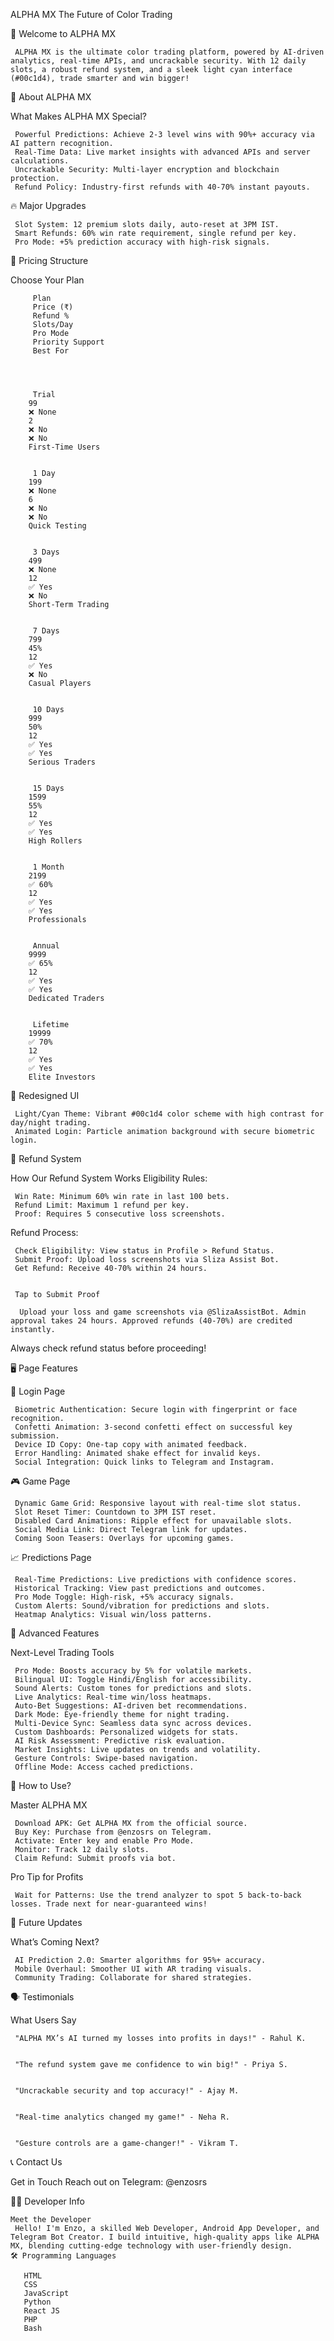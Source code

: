 
  


ALPHA MX
The Future of Color Trading


🚀 Welcome to ALPHA MX

  
     ALPHA MX is the ultimate color trading platform, powered by AI-driven analytics, real-time APIs, and uncrackable security. With 12 daily slots, a robust refund system, and a sleek light cyan interface (#00c1d4), trade smarter and win bigger!
  



🌟 About ALPHA MX

  What Makes ALPHA MX Special?
  
     Powerful Predictions: Achieve 2-3 level wins with 90%+ accuracy via AI pattern recognition.
     Real-Time Data: Live market insights with advanced APIs and server calculations.
     Uncrackable Security: Multi-layer encryption and blockchain protection.
     Refund Policy: Industry-first refunds with 40-70% instant payouts.
  



🔥 Major Upgrades

  
     Slot System: 12 premium slots daily, auto-reset at 3PM IST.
     Smart Refunds: 60% win rate requirement, single refund per key.
     Pro Mode: +5% prediction accuracy with high-risk signals.
  



💸 Pricing Structure

  Choose Your Plan
  
    
      
         Plan
         Price (₹)
         Refund %
         Slots/Day
         Pro Mode
         Priority Support
         Best For
      
    
    
      
         Trial
        99
        ❌ None
        2
        ❌ No
        ❌ No
        First-Time Users
      
      
         1 Day
        199
        ❌ None
        6
        ❌ No
        ❌ No
        Quick Testing
      
      
         3 Days
        499
        ❌ None
        12
        ✅ Yes
        ❌ No
        Short-Term Trading
      
      
         7 Days
        799
        45%
        12
        ✅ Yes
        ❌ No
        Casual Players
      
      
         10 Days
        999
        50%
        12
        ✅ Yes
        ✅ Yes
        Serious Traders
      
      
         15 Days
        1599
        55%
        12
        ✅ Yes
        ✅ Yes
        High Rollers
      
      
         1 Month
        2199
        ✅ 60%
        12
        ✅ Yes
        ✅ Yes
        Professionals
      
      
         Annual
        9999
        ✅ 65%
        12
        ✅ Yes
        ✅ Yes
        Dedicated Traders
      
      
         Lifetime
        19999
        ✅ 70%
        12
        ✅ Yes
        ✅ Yes
        Elite Investors
      
    
  



🎨 Redesigned UI

  
     Light/Cyan Theme: Vibrant #00c1d4 color scheme with high contrast for day/night trading. 
     Animated Login: Particle animation background with secure biometric login. 
  



🔄 Refund System

  How Our Refund System Works
  Eligibility Rules:
  
     Win Rate: Minimum 60% win rate in last 100 bets.
     Refund Limit: Maximum 1 refund per key.
     Proof: Requires 5 consecutive loss screenshots.
  
  Refund Process:
  
     Check Eligibility: View status in Profile > Refund Status.
     Submit Proof: Upload loss screenshots via Sliza Assist Bot.
     Get Refund: Receive 40-70% within 24 hours.
  
  
     Tap to Submit Proof
    
      Upload your loss and game screenshots via @SlizaAssistBot. Admin approval takes 24 hours. Approved refunds (40-70%) are credited instantly.
    
  
   Always check refund status before proceeding!



🖥️ Page Features

  🔐 Login Page
  
     Biometric Authentication: Secure login with fingerprint or face recognition.
     Confetti Animation: 3-second confetti effect on successful key submission.
     Device ID Copy: One-tap copy with animated feedback.
     Error Handling: Animated shake effect for invalid keys.
     Social Integration: Quick links to Telegram and Instagram.
  

  🎮 Game Page
  
     Dynamic Game Grid: Responsive layout with real-time slot status.
     Slot Reset Timer: Countdown to 3PM IST reset.
     Disabled Card Animations: Ripple effect for unavailable slots.
     Social Media Link: Direct Telegram link for updates.
     Coming Soon Teasers: Overlays for upcoming games.
  

  📈 Predictions Page
  
     Real-Time Predictions: Live predictions with confidence scores.
     Historical Tracking: View past predictions and outcomes.
     Pro Mode Toggle: High-risk, +5% accuracy signals.
     Custom Alerts: Sound/vibration for predictions and slots.
     Heatmap Analytics: Visual win/loss patterns.
  



🌟 Advanced Features

  Next-Level Trading Tools
  
     Pro Mode: Boosts accuracy by 5% for volatile markets.
     Bilingual UI: Toggle Hindi/English for accessibility.
     Sound Alerts: Custom tones for predictions and slots.
     Live Analytics: Real-time win/loss heatmaps.
     Auto-Bet Suggestions: AI-driven bet recommendations.
     Dark Mode: Eye-friendly theme for night trading.
     Multi-Device Sync: Seamless data sync across devices.
     Custom Dashboards: Personalized widgets for stats.
     AI Risk Assessment: Predictive risk evaluation.
     Market Insights: Live updates on trends and volatility.
     Gesture Controls: Swipe-based navigation.
     Offline Mode: Access cached predictions.
  



📲 How to Use?

  Master ALPHA MX
  
     Download APK: Get ALPHA MX from the official source.
     Buy Key: Purchase from @enzosrs on Telegram.
     Activate: Enter key and enable Pro Mode.
     Monitor: Track 12 daily slots.
     Claim Refund: Submit proofs via bot.
  
  Pro Tip for Profits
  
     Wait for Patterns: Use the trend analyzer to spot 5 back-to-back losses. Trade next for near-guaranteed wins!
  



🔮 Future Updates

  What’s Coming Next?
  
     AI Prediction 2.0: Smarter algorithms for 95%+ accuracy.
     Mobile Overhaul: Smoother UI with AR trading visuals.
     Community Trading: Collaborate for shared strategies.
  



🗣️ Testimonials

  What Users Say
  
     "ALPHA MX’s AI turned my losses into profits in days!" - Rahul K.
  
  
     "The refund system gave me confidence to win big!" - Priya S.
  
  
     "Uncrackable security and top accuracy!" - Ajay M.
  
  
     "Real-time analytics changed my game!" - Neha R.
  
  
     "Gesture controls are a game-changer!" - Vikram T.
  



📞 Contact Us

  Get in Touch
   Reach out on Telegram: @enzosrs



👨‍💻 Developer Info

  
    Meet the Developer
     Hello! I'm Enzo, a skilled Web Developer, Android App Developer, and Telegram Bot Creator. I build intuitive, high-quality apps like ALPHA MX, blending cutting-edge technology with user-friendly design.
    🛠️ Programming Languages
    
       HTML
       CSS
       JavaScript
       Python
       React JS
       PHP
       Bash
    
  
  
    
